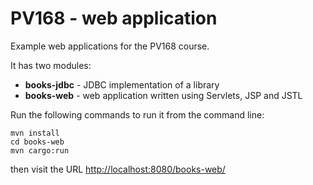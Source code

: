 # PV168 - web application

Example web applications for the PV168 course.

It has two modules:
* **books-jdbc** - JDBC implementation of a library
* **books-web** - web application written using Servlets, JSP and JSTL

Run the following commands to run it from the command line:
```
mvn install
cd books-web
mvn cargo:run
```

then visit the URL [http://localhost:8080/books-web/](http://localhost:8080/books-web/)
